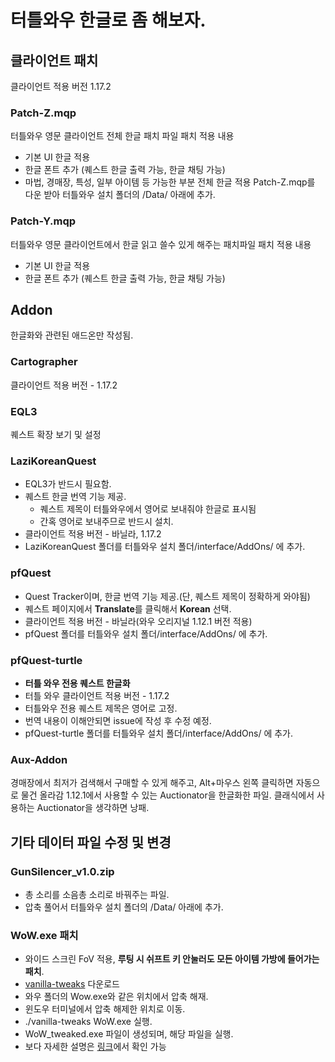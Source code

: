 # 터틀와우 한글로 좀 해보자.

## 클라이언트 패치
클라이언트 적용 버전 1.17.2  
### Patch-Z.mqp
터틀와우 영문 클라이언트 전체 한글 패치 파일
패치 적용 내용
* 기본 UI 한글 적용
* 한글 폰트 추가 (퀘스트 한글 출력 가능, 한글 채팅 가능)
* 마법, 경매장, 특성, 일부 아이템 등 가능한 부분 전체 한글 적용
Patch-Z.mqp를 다운 받아 터틀와우 설치 폴더의 /Data/ 아래에 추가.

### Patch-Y.mqp
터틀와우 영문 클라이언트에서 한글 읽고 쓸수 있게 해주는 패치파일
패치 적용 내용
* 기본 UI 한글 적용
* 한글 폰트 추가 (퀘스트 한글 출력 가능, 한글 채팅 가능)


## Addon
한글화와 관련된 애드온만 작성됨.
### Cartographer
클라이언트 적용 버전 - 1.17.2
### EQL3
퀘스트 확장 보기 및 설정
### LaziKoreanQuest
* EQL3가 반드시 필요함.
* 퀘스트 한글 번역 기능 제공.
  -  퀘스트 제목이 터틀와우에서 영어로 보내줘야 한글로 표시됨
  -  간혹 영어로 보내주므로 반드시 설치.
* 클라이언트 적용 버전 - 바닐라, 1.17.2   
* LaziKoreanQuest 폴더를 터틀와우 설치 폴더/interface/AddOns/ 에 추가.

### pfQuest
* Quest Tracker이며, 한글 번역 기능 제공.(단, 퀘스트 제목이 정확하게 와야됨)
* 퀘스트 페이지에서 **Translate**를 클릭해서 **Korean** 선택.
* 클라이언트 적용 버전 - 바닐라(와우 오리지널 1.12.1 버전 적용)
* pfQuest 폴더를 터틀와우 설치 폴더/interface/AddOns/ 에 추가.

### pfQuest-turtle
* **터틀 와우 전용 퀘스트 한글화**
* 터틀 와우 클라이언트 적용 버전 - 1.17.2
* 터틀와우 전용 퀘스트 제목은 영어로 고정.
* 번역 내용이 이해안되면 issue에 작성 후 수정 예정.
* pfQuest-turtle 폴더를 터틀와우 설치 폴더/interface/AddOns/ 에 추가.



### Aux-Addon
경매장에서 최저가 검색해서 구매할 수 있게 해주고, Alt+마우스 왼쪽 클릭하면 자동으로 물건 올라감
1.12.1에서 사용할 수 있는 Auctionator을 한글화한 파일.
클래식에서 사용하는 Auctionator을 생각하면 낭패.
## 기타 데이터 파일 수정 및 변경
### GunSilencer_v1.0.zip
* 총 소리를 소음총 소리로 바꿔주는 파일.
* 압축 풀어서 터틀와우 설치 폴더의 /Data/ 아래에 추가.

### WoW.exe 패치
* 와이드 스크린 FoV 적용, **루팅 시 쉬프트 키 안눌러도 모든 아이템 가방에 들어가는 패치**.
* [vanilla-tweaks](https://github.com/brndd/vanilla-tweaks/releases/download/v1.6.0/vanilla-tweaks_v1.6.0_x86_64-pc-windows-gnu.zip) 다운로드
* 와우 폴더의 Wow.exe와 같은 위치에서 압축 해재.
* 윈도우 터미널에서 압축 해제한 위치로 이동.
* ./vanilla-tweaks WoW.exe 실행.
* WoW_tweaked.exe 파일이 생성되며, 해당 파일을 실행.
* 보다 자세한 설명은 [링크](https://github.com/brndd/vanilla-tweaks)에서 확인 가능
